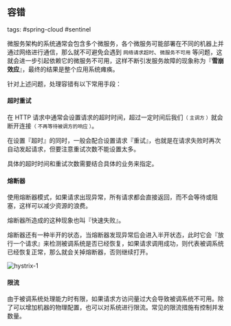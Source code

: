 ## 容错

tags: #spring-cloud #sentinel 

微服务架构的系统通常会包含多个微服务，各个微服务可能部署在不同的机器上并通过网络进行通信，那么就不可避免会遇到 `网络请求超时`、`微服务不可用` 等问题，这就会进一步引起依赖它的微服务不可用，这样不断引发服务故障的现象称为『**雪崩效应**』，最终的结果是整个应用系统瘫痪。

针对上述问题，处理容错有以下常用手段：

#### 超时重试

在 HTTP 请求中通常会设置请求的超时时间，超过一定时间后我们<small>（ 主调方 ）</small>就会断开连接<small>（ 不再等待被调方的响应 ）</small>。

在设置『超时』的同时，一般会配合设置请求『重试』，也就是在请求失败时再次自动发起请求，但要注意重试次数不能设置太多。

具体的超时时间和重试次数需要结合具体的业务来指定。

#### 熔断器

使用熔断器模式，如果请求出现异常，所有请求都会直接返回，而不会等待或阻塞，这样可以减少资源的浪费。
    
熔断器所造成的这种现象也叫『快速失败』。
     
熔断器还有一种半开的状态，当熔断器发现异常后会进入半开状态，此时它会『放行一个请求』来检测被调系统是否已经恢复，如果请求调用成功，则代表被调系统已经恢复正常，那么就会关掉熔断器，否则继续打开。
  
![hystrix-1](https://woniumd.oss-cn-hangzhou.aliyuncs.com/java/hemiao/20220627174012.png)

#### 限流

由于被调系统处理能力时有限，如果请求方访问量过大会导致被调系统不可用。除了可以增加机器的物理配置，也可以对系统进行限流。常见的限流措施有控制并发数量。

